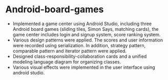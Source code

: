 # Android-board-games
- Implemented a game center using Android Studio, including three Android board games (sliding tiles, Simon Says, matching cards), the game center includes login and signup system, score ranking system.
- Various design patterns were applied. The scores and user information were recorded using serialization. In addition, strategy pattern, comparable pattern and iterator pattern were applied.
- Designed class-responsibility-collaboration cards and a unified modeling language diagram for organizing classes.
- Various visual effects were implemented in the user interface using android studio.
